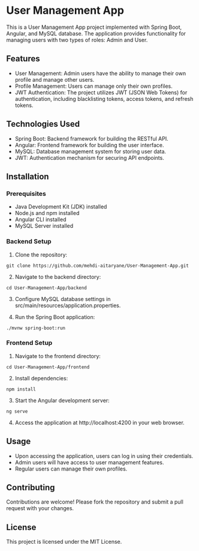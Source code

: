 # User Management App

This is a User Management App project implemented with Spring Boot, Angular, and MySQL database. The application provides functionality for managing users with two types of roles: Admin and User.

## Features
* User Management: Admin users have the ability to manage their own profile and manage other users.
* Profile Management: Users can manage only their own profiles.
* JWT Authentication: The project utilizes JWT (JSON Web Tokens) for authentication, including blacklisting tokens, access tokens, and refresh tokens.
## Technologies Used
* Spring Boot: Backend framework for building the RESTful API.
* Angular: Frontend framework for building the user interface.
* MySQL: Database management system for storing user data.
* JWT: Authentication mechanism for securing API endpoints.
## Installation
### Prerequisites
* Java Development Kit (JDK) installed
* Node.js and npm installed
* Angular CLI installed
* MySQL Server installed
### Backend Setup
1. Clone the repository:

```console
git clone https://github.com/mehdi-aitaryane/User-Management-App.git
```
2. Navigate to the backend directory:

```console
cd User-Management-App/backend
```
3. Configure MySQL database settings in src/main/resources/application.properties.

4. Run the Spring Boot application:

```console
./mvnw spring-boot:run
```
### Frontend Setup

1. Navigate to the frontend directory:

```console
cd User-Management-App/frontend
```
2. Install dependencies:

```console
npm install
```

3. Start the Angular development server:

```console
ng serve
```

4. Access the application at http://localhost:4200 in your web browser.

## Usage

* Upon accessing the application, users can log in using their credentials.
* Admin users will have access to user management features.
* Regular users can manage their own profiles.

## Contributing

Contributions are welcome! Please fork the repository and submit a pull request with your changes.

## License
This project is licensed under the MIT License.